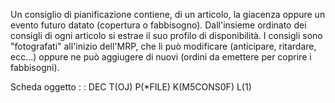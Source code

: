 Un consiglio di pianificazione contiene, di un articolo, la giacenza oppure un evento futuro datato (copertura o fabbisogno).
Dall'insieme ordinato dei consigli di ogni articolo si estrae il suo profilo di disponibilità.
I consigli sono "fotografati" all'inizio dell'MRP, che li può modificare (anticipare, ritardare, ecc...) oppure ne può aggiugere di nuovi (ordini da emettere per coprire i fabbisogni).

Scheda oggetto
 :  : DEC T(OJ) P(\*FILE) K(M5CONS0F) L(1)
